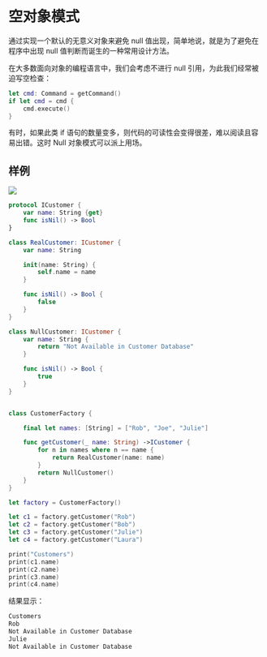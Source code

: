 # 空对象模式

通过实现一个默认的无意义对象来避免 null 值出现，简单地说，就是为了避免在程序中出现 null 值判断而诞生的一种常用设计方法。

在大多数面向对象的编程语言中，我们会考虑不进行 null 引用，为此我们经常被迫写空检查：

```swift
let cmd: Command = getCommand()
if let cmd = cmd {
    cmd.execute()
}
```

有时，如果此类 if 语句的数量变多，则代码的可读性会变得很差，难以阅读且容易出错。这时 Null 对象模式可以派上用场。

## 样例

![](http://blog.oldbird.run/mweb/16172006654866.jpg)

```swift
protocol ICustomer {
    var name: String {get}
    func isNil() -> Bool
}

class RealCustomer: ICustomer {
    var name: String

    init(name: String) {
        self.name = name
    }

    func isNil() -> Bool {
        false
    }
}

class NullCustomer: ICustomer {
    var name: String {
        return "Not Available in Customer Database"
    }

    func isNil() -> Bool {
        true
    }
}


class CustomerFactory {

    final let names: [String] = ["Rob", "Joe", "Julie"]

    func getCustomer(_ name: String) ->ICustomer {
        for n in names where n == name {
            return RealCustomer(name: name)
        }
        return NullCustomer()
    }
}

let factory = CustomerFactory()

let c1 = factory.getCustomer("Rob")
let c2 = factory.getCustomer("Bob")
let c3 = factory.getCustomer("Julie")
let c4 = factory.getCustomer("Laura")

print("Customers")
print(c1.name)
print(c2.name)
print(c3.name)
print(c4.name)
```

结果显示：

```sh
Customers
Rob
Not Available in Customer Database
Julie
Not Available in Customer Database
```
